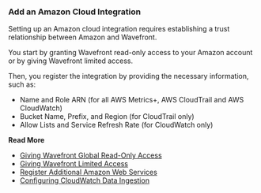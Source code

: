 ### Add an Amazon Cloud Integration

Setting up an Amazon cloud integration requires establishing a trust relationship between Amazon and Wavefront.

You start by granting Wavefront read-only access to your Amazon account or by giving Wavefront limited access. 

Then, you register the integration by providing the necessary information, such as:

* Name and Role ARN (for all AWS Metrics+, AWS CloudTrail and AWS CloudWatch)
* Bucket Name, Prefix, and Region (for CloudTrail only)
* Allow Lists and Service Refresh Rate (for CloudWatch only)

**Read More**<br />
* [Giving Wavefront Global Read-Only Access](https://docs.wavefront.com/integrations_aws_overview.html#give-wavefront-read-only-access-to-your-amazon-account-and-get-the-role-arn)
* [Giving Wavefront Limited Access](https://docs.wavefront.com/integrations_aws_overview.html#giving-wavefront-limited-access)
* [Register Additional Amazon Web Services](https://docs.wavefront.com/integrations_aws_overview.html#register-additional-amazon-web-services)
* [Configuring CloudWatch Data Ingestion](https://docs.wavefront.com/integrations_aws_metrics.html#configuring-cloudwatch-data-ingestion)
